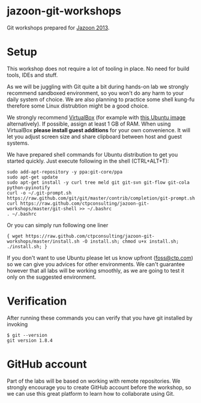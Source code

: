 jazoon-git-workshops
===================

Git workshops prepared for [Jazoon 2013](jazoon.com/2013/).


Setup
===================

This workshop does not require a lot of tooling in place. No need for build tools, IDEs and stuff. 

As we will be juggling with Git quite a bit during hands-on lab we strongly recommend sandboxed environment, so you won't do any harm to your daily system of choice.
We are also planning to practice some shell kung-fu therefore some Linux distrubtion might be a good choice.

We strongly recommend [VirtualBox](https://www.virtualbox.org/wiki/Downloads) (for example with [this Ubuntu image](http://sourceforge.net/projects/imagesvm/files/linux/ubuntu/12.04/2/lts/desktop/x64/) alternatively). If possible, assign at least 1 GB of RAM.
When using VirtualBox **please install guest additions** for your own convenience. It will let you adjust screen size and share clipboard between host and guest systems.

We have prepared shell commands for Ubuntu distribution to get you started quickly. Just execute following in the shell (CTRL+ALT+T):

```
sudo add-apt-repository -y ppa:git-core/ppa
sudo apt-get update
sudo apt-get install -y curl tree meld git git-svn git-flow git-cola python-pyinotify
curl -o ~/.git-prompt.sh https://raw.github.com/git/git/master/contrib/completion/git-prompt.sh
curl https://raw.github.com/ctpconsulting/jazoon-git-workshops/master/git-shell >> ~/.bashrc
. ~/.bashrc
```

Or you can simply run following one liner

```
{ wget https://raw.github.com/ctpconsulting/jazoon-git-workshops/master/install.sh -O install.sh; chmod u+x install.sh; ./install.sh; }
```

If you don't want to use Ubuntu please let us know upfront (foss@ctp.com) so we can give you advices for other environments. We can't guarantee however that all labs will be working smoothly, as we are going to test it only on the suggested environment.

Verification
===================

After running these commands you can verify that you have git installed by invoking
```
$ git --version
git version 1.8.4
```

GitHub account
===================

Part of the labs will be based on working with remote repositories. We strongly encourage you to create GitHub account before the workshop, so we can use this great platform to learn how to collaborate using Git.
